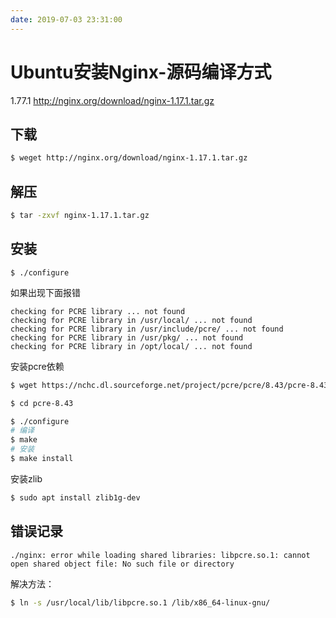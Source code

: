 ```yaml
---
date: 2019-07-03 23:31:00
---
```


# Ubuntu安装Nginx-源码编译方式

1.77.1 http://nginx.org/download/nginx-1.17.1.tar.gz

## 下载

```sh
$ weget http://nginx.org/download/nginx-1.17.1.tar.gz
```

## 解压

```sh
$ tar -zxvf nginx-1.17.1.tar.gz
```

## 安装

```
$ ./configure
```

如果出现下面报错

```
checking for PCRE library ... not found
checking for PCRE library in /usr/local/ ... not found
checking for PCRE library in /usr/include/pcre/ ... not found
checking for PCRE library in /usr/pkg/ ... not found
checking for PCRE library in /opt/local/ ... not found
```

安装pcre依赖

```sh
$ wget https://nchc.dl.sourceforge.net/project/pcre/pcre/8.43/pcre-8.43.tar.gz

$ cd pcre-8.43

$ ./configure
# 编译
$ make
# 安装
$ make install
```

安装zlib

```sh
$ sudo apt install zlib1g-dev
```

## 错误记录

```
./nginx: error while loading shared libraries: libpcre.so.1: cannot open shared object file: No such file or directory
```

解决方法：

```sh
$ ln -s /usr/local/lib/libpcre.so.1 /lib/x86_64-linux-gnu/
```